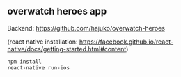 
## overwatch heroes app

Backend: https://github.com/hajuko/overwatch-heroes

(react native installation:
 https://facebook.github.io/react-native/docs/getting-started.html#content)
```
npm install
react-native run-ios
```
